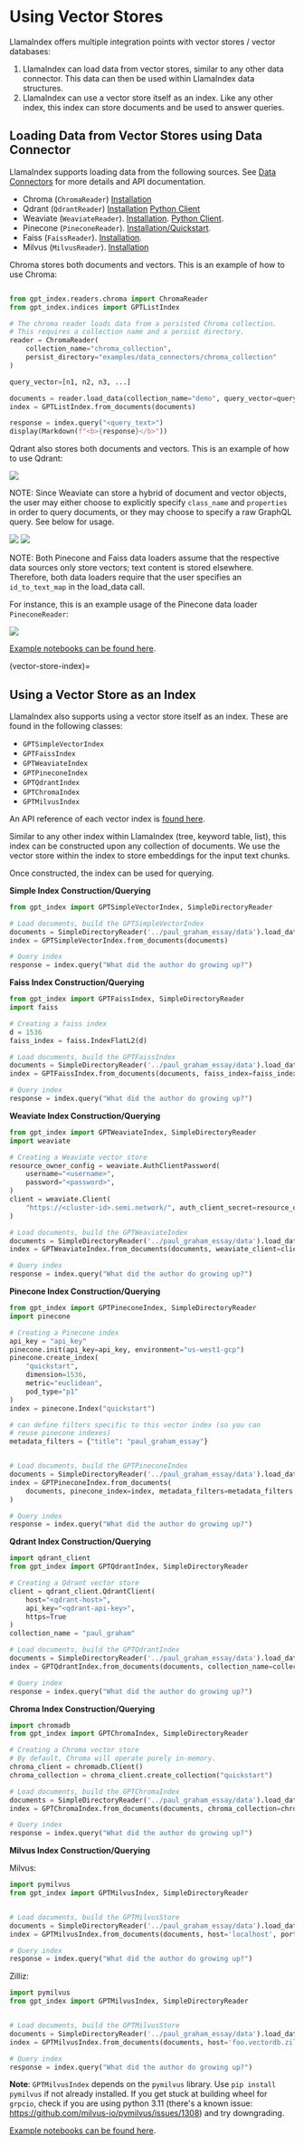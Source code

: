 # Using Vector Stores

LlamaIndex offers multiple integration points with vector stores / vector databases:

1. LlamaIndex can load data from vector stores, similar to any other data connector. This data can then be used within LlamaIndex data structures.
2. LlamaIndex can use a vector store itself as an index. Like any other index, this index can store documents and be used to answer queries.

## Loading Data from Vector Stores using Data Connector

LlamaIndex supports loading data from the following sources. See [Data Connectors](/how_to/data_connectors.md) for more details and API documentation.

- Chroma (`ChromaReader`) [Installation](https://docs.trychroma.com/getting-started)
- Qdrant (`QdrantReader`) [Installation](https://qdrant.tech/documentation/install/) [Python Client](https://qdrant.tech/documentation/install/#python-client)
- Weaviate (`WeaviateReader`). [Installation](https://weaviate.io/developers/weaviate/current/getting-started/installation.html). [Python Client](https://weaviate.io/developers/weaviate/current/client-libraries/python.html).
- Pinecone (`PineconeReader`). [Installation/Quickstart](https://docs.pinecone.io/docs/quickstart).
- Faiss (`FaissReader`). [Installation](https://github.com/facebookresearch/faiss/blob/main/INSTALL.md).
- Milvus (`MilvusReader`). [Installation](https://milvus.io/docs)

Chroma stores both documents and vectors. This is an example of how to use Chroma:

```python

from gpt_index.readers.chroma import ChromaReader
from gpt_index.indices import GPTListIndex

# The chroma reader loads data from a persisted Chroma collection.
# This requires a collection name and a persist directory.
reader = ChromaReader(
    collection_name="chroma_collection",
    persist_directory="examples/data_connectors/chroma_collection"
)

query_vector=[n1, n2, n3, ...]

documents = reader.load_data(collection_name="demo", query_vector=query_vector, limit=5)
index = GPTListIndex.from_documents(documents)

response = index.query("<query_text>")
display(Markdown(f"<b>{response}</b>"))
```

Qdrant also stores both documents and vectors. This is an example of how to use Qdrant:

![](/_static/vector_stores/qdrant_reader.png)

NOTE: Since Weaviate can store a hybrid of document and vector objects, the user may either choose to explicitly specify `class_name` and `properties` in order to query documents, or they may choose to specify a raw GraphQL query. See below for usage.

![](/_static/vector_stores/weaviate_reader_0.png)
![](/_static/vector_stores/weaviate_reader_1.png)

NOTE: Both Pinecone and Faiss data loaders assume that the respective data sources only store vectors; text content is stored elsewhere. Therefore, both data loaders require that the user specifies an `id_to_text_map` in the load_data call.

For instance, this is an example usage of the Pinecone data loader `PineconeReader`:

![](/_static/vector_stores/pinecone_reader.png)

[Example notebooks can be found here](https://github.com/jerryjliu/gpt_index/tree/main/examples/data_connectors).

(vector-store-index)=

## Using a Vector Store as an Index

LlamaIndex also supports using a vector store itself as an index.
These are found in the following classes:
- `GPTSimpleVectorIndex`
- `GPTFaissIndex`
- `GPTWeaviateIndex`
- `GPTPineconeIndex`
- `GPTQdrantIndex`
- `GPTChromaIndex`
- `GPTMilvusIndex`


An API reference of each vector index is [found here](/reference/indices/vector_store.rst).

Similar to any other index within LlamaIndex (tree, keyword table, list), this index can be constructed upon any collection
of documents. We use the vector store within the index to store embeddings for the input text chunks.

Once constructed, the index can be used for querying.

**Simple Index Construction/Querying**
```python
from gpt_index import GPTSimpleVectorIndex, SimpleDirectoryReader

# Load documents, build the GPTSimpleVectorIndex
documents = SimpleDirectoryReader('../paul_graham_essay/data').load_data()
index = GPTSimpleVectorIndex.from_documents(documents)

# Query index
response = index.query("What did the author do growing up?")

```

**Faiss Index Construction/Querying**
```python
from gpt_index import GPTFaissIndex, SimpleDirectoryReader
import faiss

# Creating a faiss index
d = 1536
faiss_index = faiss.IndexFlatL2(d)

# Load documents, build the GPTFaissIndex
documents = SimpleDirectoryReader('../paul_graham_essay/data').load_data()
index = GPTFaissIndex.from_documents(documents, faiss_index=faiss_index)

# Query index
response = index.query("What did the author do growing up?")

```

**Weaviate Index Construction/Querying**
```python
from gpt_index import GPTWeaviateIndex, SimpleDirectoryReader
import weaviate

# Creating a Weaviate vector store
resource_owner_config = weaviate.AuthClientPassword(
    username="<username>",
    password="<password>",
)
client = weaviate.Client(
    "https://<cluster-id>.semi.network/", auth_client_secret=resource_owner_config
)

# Load documents, build the GPTWeaviateIndex
documents = SimpleDirectoryReader('../paul_graham_essay/data').load_data()
index = GPTWeaviateIndex.from_documents(documents, weaviate_client=client)

# Query index
response = index.query("What did the author do growing up?")

```

**Pinecone Index Construction/Querying**
```python
from gpt_index import GPTPineconeIndex, SimpleDirectoryReader
import pinecone

# Creating a Pinecone index
api_key = "api_key"
pinecone.init(api_key=api_key, environment="us-west1-gcp")
pinecone.create_index(
    "quickstart", 
    dimension=1536, 
    metric="euclidean", 
    pod_type="p1"
)
index = pinecone.Index("quickstart")

# can define filters specific to this vector index (so you can
# reuse pinecone indexes)
metadata_filters = {"title": "paul_graham_essay"}


# Load documents, build the GPTPineconeIndex
documents = SimpleDirectoryReader('../paul_graham_essay/data').load_data()
index = GPTPineconeIndex.from_documents(
    documents, pinecone_index=index, metadata_filters=metadata_filters
)

# Query index
response = index.query("What did the author do growing up?")
```

**Qdrant Index Construction/Querying**
```python
import qdrant_client
from gpt_index import GPTQdrantIndex, SimpleDirectoryReader

# Creating a Qdrant vector store
client = qdrant_client.QdrantClient(
    host="<qdrant-host>",
    api_key="<qdrant-api-key>",
    https=True
)
collection_name = "paul_graham"

# Load documents, build the GPTQdrantIndex
documents = SimpleDirectoryReader('../paul_graham_essay/data').load_data()
index = GPTQdrantIndex.from_documents(documents, collection_name=collection_name, client=client)

# Query index
response = index.query("What did the author do growing up?")
```

**Chroma Index Construction/Querying**

```python
import chromadb
from gpt_index import GPTChromaIndex, SimpleDirectoryReader

# Creating a Chroma vector store
# By default, Chroma will operate purely in-memory.
chroma_client = chromadb.Client()
chroma_collection = chroma_client.create_collection("quickstart")

# Load documents, build the GPTChromaIndex
documents = SimpleDirectoryReader('../paul_graham_essay/data').load_data()
index = GPTChromaIndex.from_documents(documents, chroma_collection=chroma_collection)

# Query index
response = index.query("What did the author do growing up?")

```

**Milvus Index Construction/Querying**

Milvus:
```python
import pymilvus
from gpt_index import GPTMilvusIndex, SimpleDirectoryReader


# Load documents, build the GPTMilvusStore
documents = SimpleDirectoryReader('../paul_graham_essay/data').load_data()
index = GPTMilvusIndex.from_documents(documents, host='localhost', port=19530, overwrite='True')

# Query index
response = index.query("What did the author do growing up?")

```

Zilliz:
```python
import pymilvus
from gpt_index import GPTMilvusIndex, SimpleDirectoryReader


# Load documents, build the GPTMilvusStore
documents = SimpleDirectoryReader('../paul_graham_essay/data').load_data()
index = GPTMilvusIndex.from_documents(documents, host='foo.vectordb.zillizcloud.com', port=403, user="db_admin", password="foo", use_secure=True, overwrite='True')

# Query index
response = index.query("What did the author do growing up?")

```

**Note**: `GPTMilvusIndex` depends on the `pymilvus` library.
Use `pip install pymilvus` if not already installed.
If you get stuck at building wheel for `grpcio`, check if you are using python 3.11
(there's a known issue: https://github.com/milvus-io/pymilvus/issues/1308)
and try downgrading.


[Example notebooks can be found here](https://github.com/jerryjliu/gpt_index/tree/main/examples/vector_indices).
